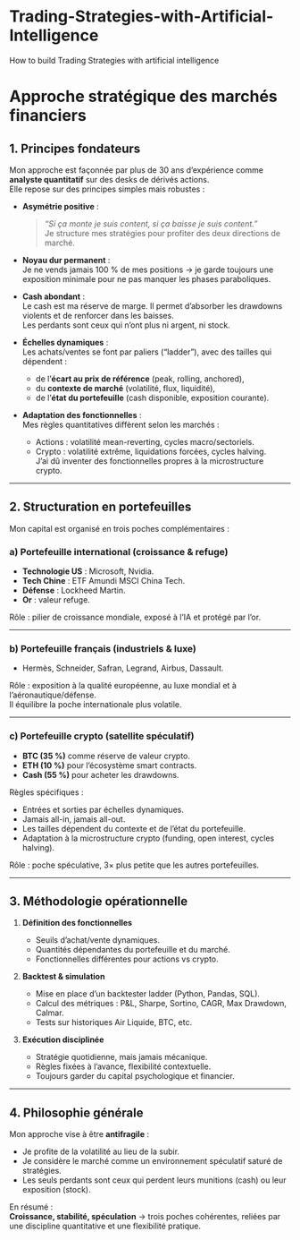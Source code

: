 # Trading-Strategies-with-Artificial-Intelligence
How to build Trading Strategies with artificial intelligence
# Approche stratégique des marchés financiers

## 1. Principes fondateurs

Mon approche est façonnée par plus de 30 ans d’expérience comme **analyste quantitatif** sur des desks de dérivés actions.  
Elle repose sur des principes simples mais robustes :

- **Asymétrie positive** :  
  > *“Si ça monte je suis content, si ça baisse je suis content.”*  
  Je structure mes stratégies pour profiter des deux directions de marché.
  
- **Noyau dur permanent** :  
  Je ne vends jamais 100 % de mes positions → je garde toujours une exposition minimale pour ne pas manquer les phases paraboliques.

- **Cash abondant** :  
  Le cash est ma réserve de marge. Il permet d’absorber les drawdowns violents et de renforcer dans les baisses.  
  Les perdants sont ceux qui n’ont plus ni argent, ni stock.

- **Échelles dynamiques** :  
  Les achats/ventes se font par paliers (“ladder”), avec des tailles qui dépendent :  
  - de l’**écart au prix de référence** (peak, rolling, anchored),  
  - du **contexte de marché** (volatilité, flux, liquidité),  
  - de l’**état du portefeuille** (cash disponible, exposition courante).

- **Adaptation des fonctionnelles** :  
  Mes règles quantitatives diffèrent selon les marchés :  
  - Actions : volatilité mean-reverting, cycles macro/sectoriels.  
  - Crypto : volatilité extrême, liquidations forcées, cycles halving.  
  J’ai dû inventer des fonctionnelles propres à la microstructure crypto.

---

## 2. Structuration en portefeuilles

Mon capital est organisé en trois poches complémentaires :

### a) Portefeuille international (croissance & refuge)
- **Technologie US** : Microsoft, Nvidia.  
- **Tech Chine** : ETF Amundi MSCI China Tech.  
- **Défense** : Lockheed Martin.  
- **Or** : valeur refuge.

Rôle : pilier de croissance mondiale, exposé à l’IA et protégé par l’or.

---

### b) Portefeuille français (industriels & luxe)
- Hermès, Schneider, Safran, Legrand, Airbus, Dassault.

Rôle : exposition à la qualité européenne, au luxe mondial et à l’aéronautique/défense.  
Il équilibre la poche internationale plus volatile.

---

### c) Portefeuille crypto (satellite spéculatif)
- **BTC (35 %)** comme réserve de valeur crypto.  
- **ETH (10 %)** pour l’écosystème smart contracts.  
- **Cash (55 %)** pour acheter les drawdowns.

Règles spécifiques :  
- Entrées et sorties par échelles dynamiques.  
- Jamais all-in, jamais all-out.  
- Les tailles dépendent du contexte et de l’état du portefeuille.  
- Adaptation à la microstructure crypto (funding, open interest, cycles halving).  

Rôle : poche spéculative, 3× plus petite que les autres portefeuilles.  

---

## 3. Méthodologie opérationnelle

1. **Définition des fonctionnelles**  
   - Seuils d’achat/vente dynamiques.  
   - Quantités dépendantes du portefeuille et du marché.  
   - Fonctionnelles différentes pour actions vs crypto.

2. **Backtest & simulation**  
   - Mise en place d’un backtester ladder (Python, Pandas, SQL).  
   - Calcul des métriques : P&L, Sharpe, Sortino, CAGR, Max Drawdown, Calmar.  
   - Tests sur historiques Air Liquide, BTC, etc.

3. **Exécution disciplinée**  
   - Stratégie quotidienne, mais jamais mécanique.  
   - Règles fixées à l’avance, flexibilité contextuelle.  
   - Toujours garder du capital psychologique et financier.

---

## 4. Philosophie générale

Mon approche vise à être **antifragile** :  
- Je profite de la volatilité au lieu de la subir.  
- Je considère le marché comme un environnement spéculatif saturé de stratégies.  
- Les seuls perdants sont ceux qui perdent leurs munitions (cash) ou leur exposition (stock).  

En résumé :  
**Croissance, stabilité, spéculation** → trois poches cohérentes, reliées par une discipline quantitative et une flexibilité pratique.

